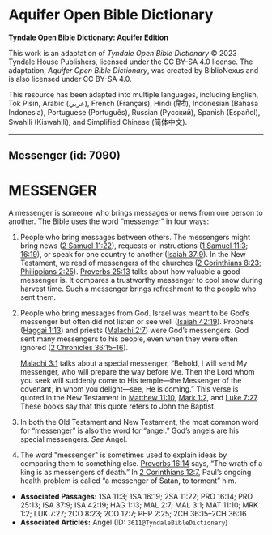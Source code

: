 # Aquifer Open Bible Dictionary

**Tyndale Open Bible Dictionary: Aquifer Edition**

This work is an adaptation of *Tyndale Open Bible Dictionary* © 2023 Tyndale House Publishers, licensed under the CC BY\-SA 4\.0 license. The adaptation, *Aquifer Open Bible Dictionary*, was created by BiblioNexus and is also licensed under CC BY\-SA 4\.0\.

This resource has been adapted into multiple languages, including English, Tok Pisin, Arabic (عربي), French (Français), Hindi (हिंदी), Indonesian (Bahasa Indonesia), Portuguese (Português), Russian (Русский), Spanish (Español), Swahili (Kiswahili), and Simplified Chinese (简体中文).



--------------------------------

## Messenger (id: 7090)

MESSENGER
=========

A messenger is someone who brings messages or news from one person to another. The Bible uses the word “messenger” in four ways:

1. People who bring messages between others. The messengers might bring news ([2 Samuel 11:22](https://ref.ly/2Sam11:22)), requests or instructions ([1 Samuel 11:3](https://ref.ly/1Sam11:3); [16:19](https://ref.ly/1Sam16:19)), or speak for one country to another ([Isaiah 37:9](https://ref.ly/Isa37:9)). In the New Testament, we read of messengers of the churches ([2 Corinthians 8:23](https://ref.ly/2Cor8:23); [Philippians 2:25](https://ref.ly/Phil2:25)). [Proverbs 25:13](https://ref.ly/Prov25:13) talks about how valuable a good messenger is. It compares a trustworthy messenger to cool snow during harvest time. Such a messenger brings refreshment to the people who sent them.
2. People who bring messages from God. Israel was meant to be God’s messenger but often did not listen or see well ([Isaiah 42:19](https://ref.ly/Isa42:19)). Prophets ([Haggai 1:13](https://ref.ly/Hag1:13)) and priests ([Malachi 2:7](https://ref.ly/Mal2:7)) were God’s messengers. God sent many messengers to his people, even when they were often ignored ([2 Chronicles 36:15–16](https://ref.ly/2Chr36:15-2Chr36:16)).

    [Malachi 3:1](https://ref.ly/Mal3:1) talks about a special messenger, “Behold, I will send My messenger, who will prepare the way before Me. Then the Lord whom you seek will suddenly come to His temple—the Messenger of the covenant, in whom you delight—see, He is coming.” This verse is quoted in the New Testament in [Matthew 11:10](https://ref.ly/Matt11:10), [Mark 1:2](https://ref.ly/Mark1:2), and [Luke 7:27](https://ref.ly/Luke7:27). These books say that this quote refers to John the Baptist.

3. In both the Old Testament and New Testament, the most common word for “messenger” is also the word for “angel.” God’s angels are his special messengers. *See* Angel.
4. The word "messenger" is sometimes used to explain ideas by comparing them to something else. [Proverbs 16:14](https://ref.ly/Prov16:14) says, “The wrath of a king is as messengers of death.” In [2 Corinthians 12:7](https://ref.ly/2Cor12:7), Paul’s ongoing health problem is called “a messenger of Satan, to torment” him.

* **Associated Passages:** 1SA 11:3; 1SA 16:19; 2SA 11:22; PRO 16:14; PRO 25:13; ISA 37:9; ISA 42:19; HAG 1:13; MAL 2:7; MAL 3:1; MAT 11:10; MRK 1:2; LUK 7:27; 2CO 8:23; 2CO 12:7; PHP 2:25; 2CH 36:15–2CH 36:16
* **Associated Articles:** Angel (ID: `3611@TyndaleBibleDictionary`)

